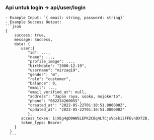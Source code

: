 ### Api untuk login -> api/user/login
    - Example Input: `{ email: string, password: string}`
    - Example Success Output: 
    ```json
    { 
        success: true, 
        message: Success, 
        data: { 
           user:{
              "id": ...,
              "name": ...,
              "profile_image": ...,
              "birthdate": "2000-12-19",
              "username": "mirzaq19",
              "gender": "m",
              "role": "customer",
              "balance": 0,
              "email": ...,
              "email_verified_at": null,
              "address": "Japan raya, sooko, mojokerto",
              "phone": "082234260055",
              "created_at": "2022-05-22T01:10:51.000000Z",
              "updated_at": "2022-05-22T01:10:51.000000Z" 
              }, 
           access_token: 1|XEg4gD0WWSLEPK2CBq4LTCjsVpski2FFEvnDX72B, 
           token_type: Bearer 
        }
      }
      ```